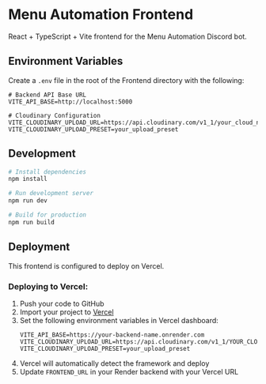 # Menu Automation Frontend

React + TypeScript + Vite frontend for the Menu Automation Discord bot.

## Environment Variables

Create a `.env` file in the root of the Frontend directory with the following:

```env
# Backend API Base URL
VITE_API_BASE=http://localhost:5000

# Cloudinary Configuration
VITE_CLOUDINARY_UPLOAD_URL=https://api.cloudinary.com/v1_1/your_cloud_name/upload
VITE_CLOUDINARY_UPLOAD_PRESET=your_upload_preset
```

## Development

```bash
# Install dependencies
npm install

# Run development server
npm run dev

# Build for production
npm run build
```

## Deployment

This frontend is configured to deploy on Vercel.

### Deploying to Vercel:

1. Push your code to GitHub
2. Import your project to [Vercel](https://vercel.com)
3. Set the following environment variables in Vercel dashboard:
   ```
   VITE_API_BASE=https://your-backend-name.onrender.com
   VITE_CLOUDINARY_UPLOAD_URL=https://api.cloudinary.com/v1_1/YOUR_CLOUD_NAME/upload
   VITE_CLOUDINARY_UPLOAD_PRESET=your_upload_preset
   ```
4. Vercel will automatically detect the framework and deploy
5. Update `FRONTEND_URL` in your Render backend with your Vercel URL

